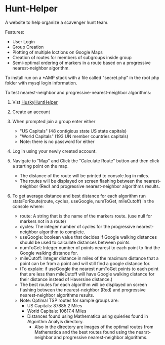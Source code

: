 # Hunt-Helper
A website to help organize a scavenger hunt team.

Features:
* User Login 
* Group Creation
* Plotting of multiple loctions on Google Maps
* Creation of routes for members of subgroups inside group
* Semi-optimal ordering of markers in a route based on a progressive nearest-neighbor algorithm.

To install run on a *AMP stack with a file called "secret.php" in the root php folder with mysql login information. 

To test nearest-neighbor and progressive-nearest-neighbor algorithms:

1. Vist [HuskyHuntHelper](http://www.Huskyhunthelper.com)

2. Create an account 

3. When prompted join a group enter either
    * "US Capitals" (48 contigious state US state capitals)
    * "World Capitals" (193 UN member countries capitals)
    * Note: there is no password for either

5. Log in using your newly created account.

6. Navigate to "Map" and Click the "Calculate Route" button and then click a starting point on the map.
    * The distance of the route will be printed to console.log in miles. 
    * The routes will be displayed on screen flashing between the nearest-neighbor (Red) and progressive nearest-neighbor algorithms results. 

7. To get average distance and best distance for each algorithm run statsForRoute(route, cycles, useGoogle, numToGet, mileCutoff)  in the console where:
    * route: A string that is the name of the markers route. (use null for markers not in a route)
    * cycles: The integer number of cycles for the progressive nearest-neighbor algorithm to complete. 
    * useGoogle: boolean value that decides if Google walking distances should be used to calculate distances between points
    * numToGet: Integer number of points nearest to each point to find the Google walking distance for. 
    * mileCutoff: Integer distance in miles of the maximum distance that a point can be from a point and will still find a google distance for. 
    * (To explain: if useGoogle the nearest numToGet points to each point that are less than mileCutoff will have Google walking distance for their distance instead of Haversine distance.)
    * The best routes for each algorithm will be displayed on screen flashing between the nearest-neighbor (Red) and progressive nearest-neighbor algorithms results. 
    * Note: Optimal TSP routes for sample groups are: 
        * US Capitals: 87885.2 Miles
        * World Capitals: 10617.4 Miles
        * Distances found using Mathematica using quieries found in Algorithm Analyis directory. 
            * Also in the directory are images of the optimal routes from Mathematica and the best routes found using the nearst-neighbor and progressive nearest-neighbor algorithms.  